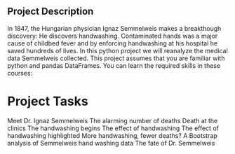 ## Project Description
In 1847, the Hungarian physician Ignaz Semmelweis makes a breakthough discovery: He discovers handwashing. Contaminated hands was a major cause of childbed fever and by enforcing handwashing at his hospital he saved hundreds of lives.
In this python project we will reanalyze the medical data Semmelweis collected. This project assumes that you are familiar with python and pandas DataFrames. You can learn the required skills in these courses:

# Project Tasks
Meet Dr. Ignaz Semmelweis
The alarming number of deaths
Death at the clinics
The handwashing begins
The effect of handwashing
The effect of handwashing highlighted
More handwashing, fewer deaths?
A Bootstrap analysis of Semmelweis hand washing data
The fate of Dr. Semmelweis
